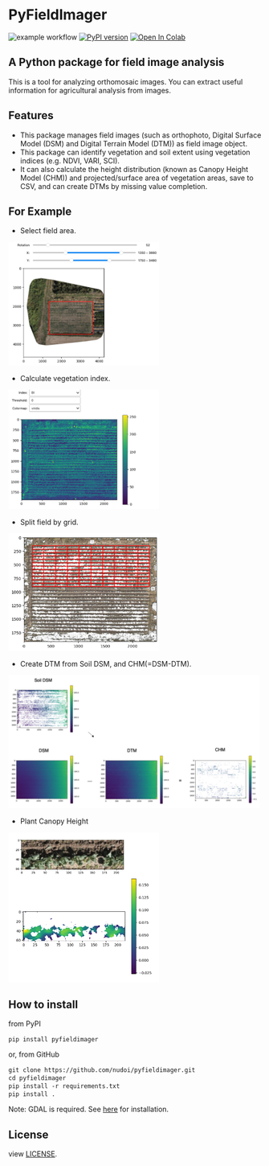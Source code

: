 # PyFieldImager

![example workflow](https://github.com/nudoi/pyfieldimager/actions/workflows/python-publish.yml/badge.svg)
[![PyPI version](https://badge.fury.io/py/pyfieldimager.svg)](https://badge.fury.io/py/pyfieldimager)
[![Open In Colab](https://colab.research.google.com/assets/colab-badge.svg)](https://colab.research.google.com/github/nudoi/ipynb/blob/main/examples/example-1.ipynb)

## A Python package for field image analysis

This is a tool for analyzing orthomosaic images. You can extract useful information for agricultural analysis from images.

## Features

- This package manages field images (such as orthophoto, Digital Surface Model (DSM) and Digital Terrain Model (DTM)) as field image object.
- This package can identify vegetation and soil extent using vegetation indices (e.g. NDVI, VARI, SCI).
- It can also calculate the height distribution (known as Canopy Height Model (CHM)) and projected/surface area of vegetation areas, save to CSV, and can create DTMs by missing value completion.

## For Example

- Select field area.

<img alt="select_field" src="https://raw.githubusercontent.com/nudoi/pyfieldimager/refs/heads/main/examples/img/select_field.png" width="300px">

- Calculate vegetation index.

<img alt="field_index" src="https://raw.githubusercontent.com/nudoi/pyfieldimager/refs/heads/main/examples/img/field_index.png" width="300px">

- Split field by grid.

<img alt="field_index" src="https://raw.githubusercontent.com/nudoi/pyfieldimager/refs/heads/main/examples/img/crop_grid.png" width="300px">

- Create DTM from Soil DSM, and CHM(=DSM-DTM).

<img alt="field_index" src="https://raw.githubusercontent.com/nudoi/pyfieldimager/refs/heads/main/examples/img/create_chm.png" width="500px">

- Plant Canopy Height

<img alt="field_index" src="https://raw.githubusercontent.com/nudoi/pyfieldimager/refs/heads/main/examples/img/plant_chm.png" width="300px">

## How to install

from PyPI

```
pip install pyfieldimager
```

or, from GitHub

```
git clone https://github.com/nudoi/pyfieldimager.git
cd pyfieldimager
pip install -r requirements.txt
pip install .
```

Note: GDAL is required. See [here](https://pypi.org/project/GDAL/) for installation.

## License

view [LICENSE](https://github.com/nudoi/pyfieldimager/blob/main/LICENSE).